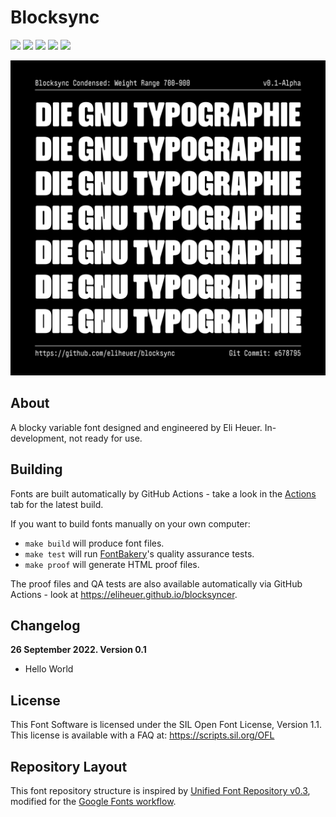 # Blocksync

[![][Fontbakery]](https://eliheuer.github.io/blocksyncer/fontbakery/fontbakery-report.html)
[![][Universal]](https://eliheuer.github.io/blocksyncer/fontbakery/fontbakery-report.html)
[![][GF Profile]](https://eliheuer.github.io/blocksyncer/fontbakery/fontbakery-report.html)
[![][Outline Correctness]](https://eliheuer.github.io/blocksyncer/fontbakery/fontbakery-report.html)
[![][Shaping]](https://eliheuer.github.io/blocksyncer/fontbakery/fontbakery-report.html)

[Fontbakery]: https://img.shields.io/endpoint?url=https%3A%2F%2Fraw.githubusercontent.com%2Feliheuer%2Fblocksyncer%2Fgh-pages%2Fbadges%2Foverall.json
[GF Profile]: https://img.shields.io/endpoint?url=https%3A%2F%2Fraw.githubusercontent.com%2Feliheuer%2Fblocksyncer%2Fgh-pages%2Fbadges%2FGoogleFonts.json
[Outline Correctness]: https://img.shields.io/endpoint?url=https%3A%2F%2Fraw.githubusercontent.com%2Feliheuer%2Fblocksyncer%2Fgh-pages%2Fbadges%2FOutlineCorrectnessChecks.json
[Shaping]: https://img.shields.io/endpoint?url=https%3A%2F%2Fraw.githubusercontent.com%2Feliheuer%2Fblocksyncer%2Fgh-pages%2Fbadges%2FShapingChecks.json
[Universal]: https://img.shields.io/endpoint?url=https%3A%2F%2Fraw.githubusercontent.com%2Feliheuer%2Fblocksyncer%2Fgh-pages%2Fbadges%2FUniversal.json

![Sample Image](documentation/drawbot/image-005.png)

## About

A blocky variable font designed and engineered by Eli Heuer. In-development, not ready for use.

## Building

Fonts are built automatically by GitHub Actions - take a look in the [Actions](https://github.com/eliheuer/blocksyncer/actions) tab for the latest build.

If you want to build fonts manually on your own computer:

* `make build` will produce font files.
* `make test` will run [FontBakery](https://github.com/googlefonts/fontbakery)'s quality assurance tests.
* `make proof` will generate HTML proof files.

The proof files and QA tests are also available automatically via GitHub Actions - look at https://eliheuer.github.io/blocksyncer.

## Changelog

**26 September 2022. Version 0.1**
- Hello World

## License

This Font Software is licensed under the SIL Open Font License, Version 1.1. This license is available with a FAQ at: https://scripts.sil.org/OFL

## Repository Layout

This font repository structure is inspired by [Unified Font Repository v0.3](https://github.com/unified-font-repository/Unified-Font-Repository), modified for the [Google Fonts workflow](https://github.com/googlefonts/googlefonts-project-template).
